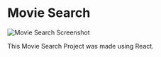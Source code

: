 # Movie Search

![Movie Search Screenshot](/src/movie-search-screenshot.jpg "Movie Search Screenshot")

This Movie Search Project was made using React. 
